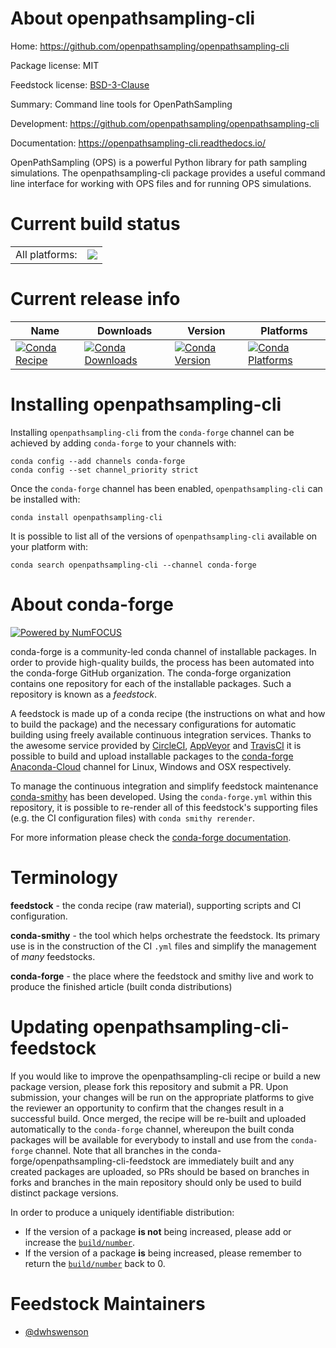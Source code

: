 About openpathsampling-cli
==========================

Home: https://github.com/openpathsampling/openpathsampling-cli

Package license: MIT

Feedstock license: [BSD-3-Clause](https://github.com/conda-forge/openpathsampling-cli-feedstock/blob/master/LICENSE.txt)

Summary: Command line tools for OpenPathSampling

Development: https://github.com/openpathsampling/openpathsampling-cli

Documentation: https://openpathsampling-cli.readthedocs.io/

OpenPathSampling (OPS) is a powerful Python library for path sampling
simulations. The openpathsampling-cli package provides a useful
command line interface for working with OPS files and for running OPS
simulations.


Current build status
====================


<table><tr><td>All platforms:</td>
    <td>
      <a href="https://dev.azure.com/conda-forge/feedstock-builds/_build/latest?definitionId=9074&branchName=master">
        <img src="https://dev.azure.com/conda-forge/feedstock-builds/_apis/build/status/openpathsampling-cli-feedstock?branchName=master">
      </a>
    </td>
  </tr>
</table>

Current release info
====================

| Name | Downloads | Version | Platforms |
| --- | --- | --- | --- |
| [![Conda Recipe](https://img.shields.io/badge/recipe-openpathsampling--cli-green.svg)](https://anaconda.org/conda-forge/openpathsampling-cli) | [![Conda Downloads](https://img.shields.io/conda/dn/conda-forge/openpathsampling-cli.svg)](https://anaconda.org/conda-forge/openpathsampling-cli) | [![Conda Version](https://img.shields.io/conda/vn/conda-forge/openpathsampling-cli.svg)](https://anaconda.org/conda-forge/openpathsampling-cli) | [![Conda Platforms](https://img.shields.io/conda/pn/conda-forge/openpathsampling-cli.svg)](https://anaconda.org/conda-forge/openpathsampling-cli) |

Installing openpathsampling-cli
===============================

Installing `openpathsampling-cli` from the `conda-forge` channel can be achieved by adding `conda-forge` to your channels with:

```
conda config --add channels conda-forge
conda config --set channel_priority strict
```

Once the `conda-forge` channel has been enabled, `openpathsampling-cli` can be installed with:

```
conda install openpathsampling-cli
```

It is possible to list all of the versions of `openpathsampling-cli` available on your platform with:

```
conda search openpathsampling-cli --channel conda-forge
```


About conda-forge
=================

[![Powered by NumFOCUS](https://img.shields.io/badge/powered%20by-NumFOCUS-orange.svg?style=flat&colorA=E1523D&colorB=007D8A)](http://numfocus.org)

conda-forge is a community-led conda channel of installable packages.
In order to provide high-quality builds, the process has been automated into the
conda-forge GitHub organization. The conda-forge organization contains one repository
for each of the installable packages. Such a repository is known as a *feedstock*.

A feedstock is made up of a conda recipe (the instructions on what and how to build
the package) and the necessary configurations for automatic building using freely
available continuous integration services. Thanks to the awesome service provided by
[CircleCI](https://circleci.com/), [AppVeyor](https://www.appveyor.com/)
and [TravisCI](https://travis-ci.com/) it is possible to build and upload installable
packages to the [conda-forge](https://anaconda.org/conda-forge)
[Anaconda-Cloud](https://anaconda.org/) channel for Linux, Windows and OSX respectively.

To manage the continuous integration and simplify feedstock maintenance
[conda-smithy](https://github.com/conda-forge/conda-smithy) has been developed.
Using the ``conda-forge.yml`` within this repository, it is possible to re-render all of
this feedstock's supporting files (e.g. the CI configuration files) with ``conda smithy rerender``.

For more information please check the [conda-forge documentation](https://conda-forge.org/docs/).

Terminology
===========

**feedstock** - the conda recipe (raw material), supporting scripts and CI configuration.

**conda-smithy** - the tool which helps orchestrate the feedstock.
                   Its primary use is in the construction of the CI ``.yml`` files
                   and simplify the management of *many* feedstocks.

**conda-forge** - the place where the feedstock and smithy live and work to
                  produce the finished article (built conda distributions)


Updating openpathsampling-cli-feedstock
=======================================

If you would like to improve the openpathsampling-cli recipe or build a new
package version, please fork this repository and submit a PR. Upon submission,
your changes will be run on the appropriate platforms to give the reviewer an
opportunity to confirm that the changes result in a successful build. Once
merged, the recipe will be re-built and uploaded automatically to the
`conda-forge` channel, whereupon the built conda packages will be available for
everybody to install and use from the `conda-forge` channel.
Note that all branches in the conda-forge/openpathsampling-cli-feedstock are
immediately built and any created packages are uploaded, so PRs should be based
on branches in forks and branches in the main repository should only be used to
build distinct package versions.

In order to produce a uniquely identifiable distribution:
 * If the version of a package **is not** being increased, please add or increase
   the [``build/number``](https://docs.conda.io/projects/conda-build/en/latest/resources/define-metadata.html#build-number-and-string).
 * If the version of a package **is** being increased, please remember to return
   the [``build/number``](https://docs.conda.io/projects/conda-build/en/latest/resources/define-metadata.html#build-number-and-string)
   back to 0.

Feedstock Maintainers
=====================

* [@dwhswenson](https://github.com/dwhswenson/)

